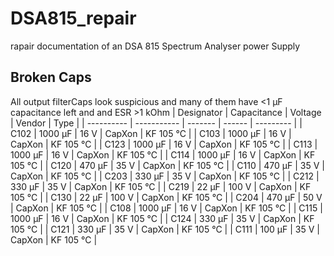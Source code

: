 # DSA815_repair
rapair documentation of an DSA 815 Spectrum Analyser power Supply

## Broken Caps
All output filterCaps look suspicious and many of them have <1 μF capacitance left and and ESR >1 kOhm
| Designator | Capacitance | Voltage | Vendor | Type      | 
| ---------- | ----------- | ------- | ------ | --------- |
| C102       | 1000 μF     | 16 V    | CapXon | KF 105 °C |
| C103       | 1000 μF     | 16 V    | CapXon | KF 105 °C |
| C123       | 1000 μF     | 16 V    | CapXon | KF 105 °C |
| C113       | 1000 μF     | 16 V    | CapXon | KF 105 °C |
| C114       | 1000 μF     | 16 V    | CapXon | KF 105 °C |
| C120       |  470 μF     | 35 V    | CapXon | KF 105 °C |
| C110       |  470 μF     | 35 V    | CapXon | KF 105 °C |
| C203       |  330 μF     | 35 V    | CapXon | KF 105 °C |
| C212       |  330 μF     | 35 V    | CapXon | KF 105 °C |
| C219       |  22 μF      | 100 V   | CapXon | KF 105 °C |
| C130       |  22 μF      | 100 V   | CapXon | KF 105 °C |
| C204       |  470 μF     | 50 V    | CapXon | KF 105 °C |
| C108       |  1000 μF    | 16 V   | CapXon | KF 105 °C |
| C115       |  1000 μF    | 16 V   | CapXon | KF 105 °C |
| C124       |  330 μF     | 35 V   | CapXon | KF 105 °C |
| C121       |  330 μF     | 35 V   | CapXon | KF 105 °C |
| C111       |  100 μF     | 35 V   | CapXon | KF 105 °C |
